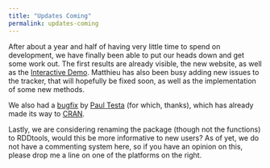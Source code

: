 ```yaml
---
title: "Updates Coming"
permalink: updates-coming
---
```


After about a year and half of having very little time to spend on development,
we have finally been able to put our heads down and get some work out.
The first results are already visible, the new website, as well as the [Interactive Demo](/rddtools/demo).
Matthieu has also been busy adding new issues to the tracker, that will hopefully be fixed soon,
as well as the implementation of some new methods.

We also had a [bugfix](https://github.com/bquast/rddtools/commit/f28e97504519521571ff5d636898aeb21e6c84f8) by [Paul Testa](https://sites.google.com/site/paultesta/) (for which, thanks),
which has already made its way to [CRAN](http://cran.r-project.org/package=rddtools).

Lastly, we are considering renaming the package (though not the functions) to RDDtools, would this be more informative to new users?
As of yet, we do not have a commenting system here, so if you have an opinion on this, please drop me a line on one of the platforms on the right.


